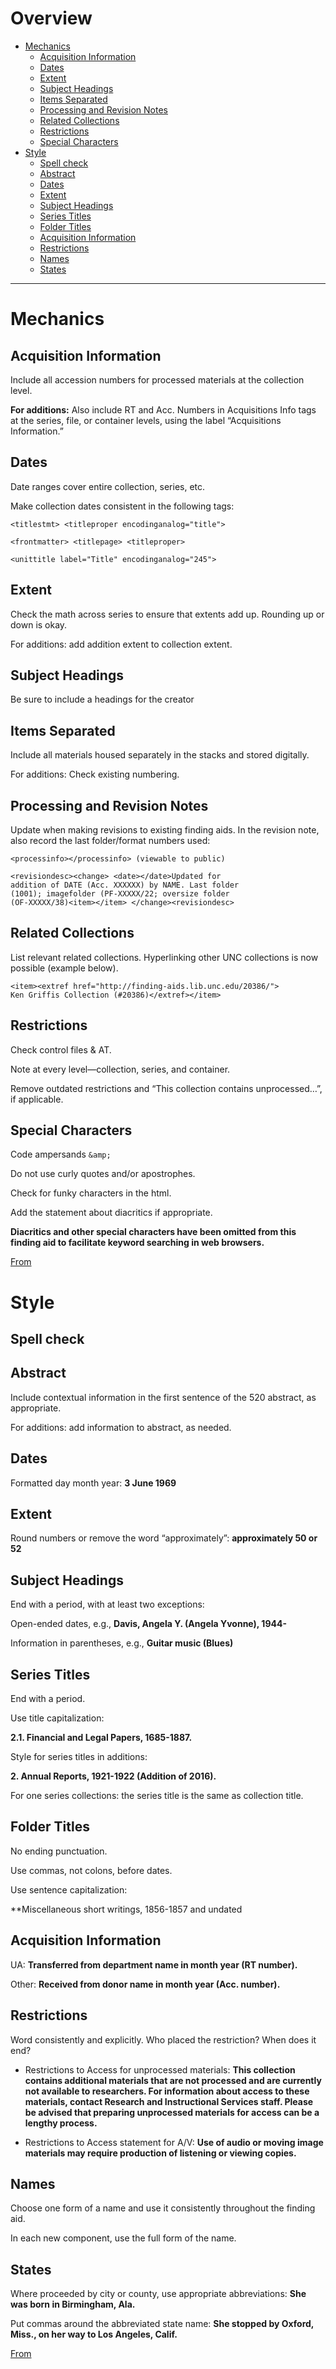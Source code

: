 # Overview

- [Mechanics](#mechanics)
  - [Acquisition Information](#acquisition-information)
  - [Dates](#dates)
  - [Extent](#extent)
  - [Subject Headings](#subject-headings)
  - [Items Separated](#items-separated)
  - [Processing and Revision Notes](#processing-and-revision-notes)
  - [Related Collections](#related-collections)
  - [Restrictions](#restrictions)
  - [Special Characters](#special-characters)
- [Style](#style)
  - [Spell check](#spell-check)
  - [Abstract](#abstract)
  - [Dates](#dates)
  - [Extent](#extent)
  - [Subject Headings](#subject-headings)
  - [Series Titles](#series-titles)
  - [Folder Titles](#folder-titles)
  - [Acquisition Information](#acquisition-information)
  - [Restrictions](#restrictions)
  - [Names](#names)
  - [States](#states)

***

# Mechanics

## Acquisition Information

Include all accession numbers for processed materials at the collection level. 

**For additions:** Also include RT and Acc. Numbers in Acquisitions Info tags at the series, file, or container levels, using the label “Acquisitions Information.” 

## Dates

Date ranges cover entire collection, series, etc.  

Make collection dates consistent in the following tags: 

```
<titlestmt> <titleproper encodinganalog="title"> 

<frontmatter> <titlepage> <titleproper> 

<unittitle label="Title" encodinganalog="245"> 
```

## Extent

Check the math across series to ensure that extents add up. Rounding up or down is okay. 

For additions: add addition extent to collection extent. 

## Subject Headings

Be sure to include a headings for the creator

## Items Separated

Include all materials housed separately in the stacks and stored digitally. 

For additions: Check existing numbering. 

## Processing and Revision Notes

Update when making revisions to existing finding aids. In the revision note, also record the last folder/format numbers used: 

```
<processinfo></processinfo> (viewable to public) 

<revisiondesc><change> <date></date>Updated for 
addition of DATE (Acc. XXXXXX) by NAME. Last folder
(1001); imagefolder (PF-XXXXX/22; oversize folder 
(OF-XXXXX/38)<item></item> </change><revisiondesc> 
```

## Related Collections

List relevant related collections. Hyperlinking other UNC collections is now possible (example below).  

```
<item><extref href="http://finding-aids.lib.unc.edu/20386/">
Ken Griffis Collection (#20386)</extref></item>
```

## Restrictions

Check control files & AT. 

Note at every level—collection, series, and container. 

Remove outdated restrictions and “This collection contains unprocessed…”, if applicable. 

## Special Characters

Code ampersands ```&amp;``` 

Do not use curly quotes and/or apostrophes.  

Check for funky characters in the html. 

Add the statement about diacritics if appropriate. 

**Diacritics and other special characters have been omitted from this finding aid to facilitate keyword searching in web browsers.** 

[From](https://adminliveunc-my.sharepoint.com/personal/ljcb_ad_unc_edu/Documents/Checklist%20Mockup.docx)


# Style

## Spell check

## Abstract

Include contextual information in the first sentence of the 520 abstract, as appropriate. 

For additions: add information to abstract, as needed. 

## Dates

Formatted day month year: **3 June 1969**

## Extent

Round numbers or remove the word “approximately”: **approximately 50 or 52**

## Subject Headings

End with a period, with at least two exceptions: 

Open-ended dates, e.g., **Davis, Angela Y. (Angela Yvonne), 1944-** 

Information in parentheses, e.g., **Guitar music (Blues)**

## Series Titles

End with a period.

Use title capitalization:

**2.1. Financial and Legal Papers, 1685-1887.** 

Style for series titles in additions:  

**2. Annual Reports, 1921-1922 (Addition of 2016).** 

For one series collections: the series title is the same as collection title. 

## Folder Titles

No ending punctuation.

Use commas, not colons, before dates.

Use sentence capitalization:

**Miscellaneous short writings, 1856-1857 and undated

## Acquisition Information

UA: **Transferred from department name in month year (RT number).**

Other: **Received from donor name in month year (Acc. number).**

## Restrictions

Word consistently and explicitly. Who placed the restriction? When does it end?  

- Restrictions to Access for unprocessed materials: **This collection contains additional materials that are not processed and are currently not available to researchers. For information about access to these materials, contact Research and Instructional Services staff. Please be advised that preparing unprocessed materials for access can be a lengthy process.**

- Restrictions to Access statement for A/V: **Use of audio or moving image materials may require production of listening or viewing copies.**

## Names

Choose one form of a name and use it consistently throughout the finding aid. 

In each new component, use the full form of the name. 

## States

Where proceeded by city or county, use appropriate abbreviations: **She was born in Birmingham, Ala.** 

Put commas around the abbreviated state name: **She stopped by Oxford, Miss., on her way to Los Angeles, Calif.**  

[From](https://adminliveunc-my.sharepoint.com/personal/ljcb_ad_unc_edu/Documents/Checklist%20Mockup.docx)
